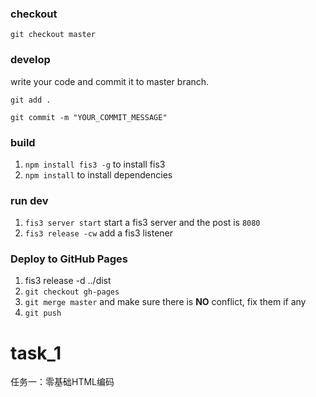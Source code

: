 ### checkout
`git checkout master`

### develop

write your code and commit it to master branch.

`git add .`

`git commit -m "YOUR_COMMIT_MESSAGE"`

### build

1. `npm install fis3 -g` to install fis3
2. `npm install` to install dependencies

### run dev

1. `fis3 server start` start a fis3 server and the post is `8080`
2. `fis3 release -cw` add a fis3 listener

### Deploy to GitHub Pages

1. fis3 release -d ../dist
2. `git checkout gh-pages`
3. `git merge master` and make sure there is **NO** conflict, fix them if any
2. `git push`


# task_1
任务一：零基础HTML编码
